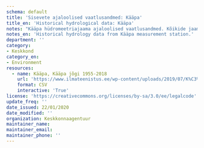 ```yaml
---
schema: default
title: 'Sisevete ajaloolised vaatlusandmed: Kääpa'
title_en: 'Historical hydrological data: Kääpa'
notes: "Kääpa hüdromeetriajaama ajaloolised vaatlusandmed. Kõikide jaamade andmed on Riigi Ilmateenistuse <a href=\"http://www.ilmateenistus.ee/siseveed/ajaloolised-vaatlusandmed/\">kodulehelt</a> tasuta kõigile kättesaadavad. Arvutatud on pikaajalised keskmised ja ajaloolised maksimaalsed/minimaalsed vooluhulgad."
notes_en: 'Historical hydrology data from Kääpa measurement station.'
department: ''
category:
- Keskkond
category_en:
- Environment
resources:
  - name: Kääpa, Kääpa jõgi 1955-2018
    url: 'https://www.ilmateenistus.ee/wp-content/uploads/2019/07/K%C3%A4%C3%A4pa-1955-2018.csv'
    format: CSV
    interactive: 'True'
license: 'https://creativecommons.org/licenses/by-sa/3.0/ee/legalcode'
update_freq: ''
date_issued: 22/01/2020
date_modified: ''
organization: Keskkonnaagentuur
maintainer_name: 
maintainer_email:
maintainer_phone: ''
---
```

